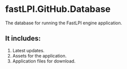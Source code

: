 # fastLPI.GitHub.Database
The database for running the FastLPI engine application.

## It includes:
1. Latest updates.
2. Assets for the application.
3. Application files for download.
